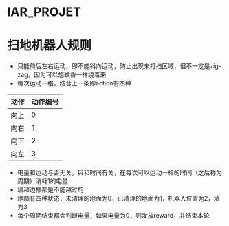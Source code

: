 # IAR_PROJET
# 扫地机器人规则  
- 只能前后左右运动，即不能斜向运动，防止出现未打扫区域，但不一定是zig-zag，因为可以想蚊香一样绕着来  
- 每次运动一格，结合上一条即action有四种  

|动作|动作编号|
|-|-|
|向上|0|
|向右|1|
|向下|2|
|向左|3|
- 电量和运动与否无关，只和时间有关，在每次可以运动一格的时间（之后称为周期）消耗1的电量
- 墙和边框都是不能越过的
- 地图有四种状态，未清理的地面为0，已清理的地面为1，机器人位置为2，墙为3
- 每个周期结束都会判断电量，如果电量为0，则发放reward，并结束本轮
